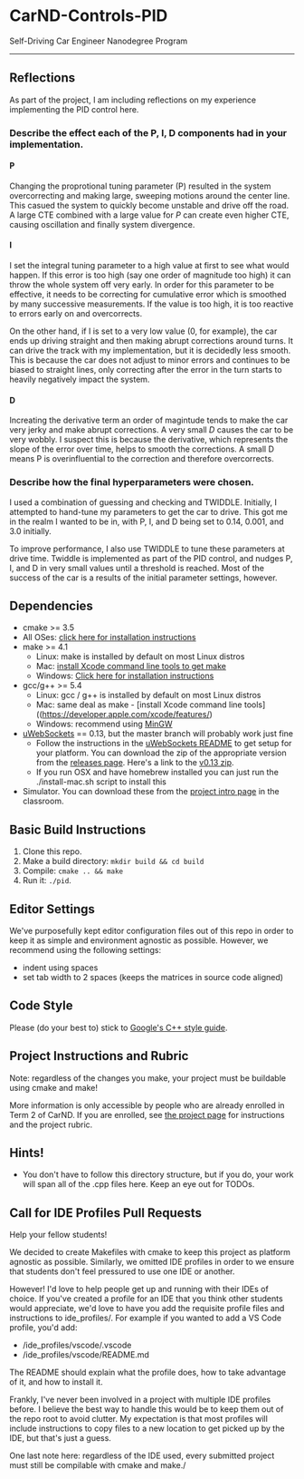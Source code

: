 # CarND-Controls-PID
Self-Driving Car Engineer Nanodegree Program

---

## Reflections
As part of the project, I am including reflections on my experience implementing the PID control here.

### Describe the effect each of the P, I, D components had in your implementation.

#### P
Changing the proprotional tuning parameter (P) resulted in the system overcorrecting and making large, sweeping motions around the center line. This casued the system to quickly become unstable and drive off the road. A large CTE combined with a large value for <i>P</i> can create even higher CTE, causing oscillation and finally system divergence.

#### I
I set the integral tuning parameter to a high value at first to see what would happen. If this error is too high (say one order of magnitude too high) it can throw the whole system off very early. In order for this parameter to be effective, it needs to be correcting for cumulative error which is smoothed by many successive measurements. If the value is too high, it is too reactive to errors early on and overcorrects. 

On the other hand, if I is set to a very low value (0, for example), the car ends up driving straight and then making abrupt corrections around turns. It can drive the track with my implementation, but it is decidedly less smooth. This is because the car does not adjust to minor errors and continues to be biased to straight lines, only correcting after the error in the turn starts to heavily negatively impact the system.

#### D 
Increating the derivative term an order of magintude tends to make the car very jerky and make abrupt corrections. A very small <i>D</i> causes the car to be very wobbly. I suspect this is because the derivative, which represents the slope of the error over time, helps to smooth the corrections. A small D means P is overinfluential to the correction and therefore overcorrects.


### Describe how the final hyperparameters were chosen.
I used a combination of guessing and checking and TWIDDLE. Initially, I attempted to hand-tune my parameters to get the car to drive. This got me in the realm I wanted to be in, with P, I, and D being set to 0.14, 0.001, and 3.0 initially. 

To improve performance, I also use TWIDDLE to tune these parameters at drive time. Twiddle is implemented as part of the PID control, and nudges P, I, and D in very small values until a threshold is reached. Most of the success of the car is a results of the initial parameter settings, however.

## Dependencies

* cmake >= 3.5
 * All OSes: [click here for installation instructions](https://cmake.org/install/)
* make >= 4.1
  * Linux: make is installed by default on most Linux distros
  * Mac: [install Xcode command line tools to get make](https://developer.apple.com/xcode/features/)
  * Windows: [Click here for installation instructions](http://gnuwin32.sourceforge.net/packages/make.htm)
* gcc/g++ >= 5.4
  * Linux: gcc / g++ is installed by default on most Linux distros
  * Mac: same deal as make - [install Xcode command line tools]((https://developer.apple.com/xcode/features/)
  * Windows: recommend using [MinGW](http://www.mingw.org/)
* [uWebSockets](https://github.com/uWebSockets/uWebSockets) == 0.13, but the master branch will probably work just fine
  * Follow the instructions in the [uWebSockets README](https://github.com/uWebSockets/uWebSockets/blob/master/README.md) to get setup for your platform. You can download the zip of the appropriate version from the [releases page](https://github.com/uWebSockets/uWebSockets/releases). Here's a link to the [v0.13 zip](https://github.com/uWebSockets/uWebSockets/archive/v0.13.0.zip).
  * If you run OSX and have homebrew installed you can just run the ./install-mac.sh script to install this
* Simulator. You can download these from the [project intro page](https://github.com/udacity/CarND-PID-Control-Project/releases) in the classroom.

## Basic Build Instructions

1. Clone this repo.
2. Make a build directory: `mkdir build && cd build`
3. Compile: `cmake .. && make`
4. Run it: `./pid`. 

## Editor Settings

We've purposefully kept editor configuration files out of this repo in order to
keep it as simple and environment agnostic as possible. However, we recommend
using the following settings:

* indent using spaces
* set tab width to 2 spaces (keeps the matrices in source code aligned)

## Code Style

Please (do your best to) stick to [Google's C++ style guide](https://google.github.io/styleguide/cppguide.html).

## Project Instructions and Rubric

Note: regardless of the changes you make, your project must be buildable using
cmake and make!

More information is only accessible by people who are already enrolled in Term 2
of CarND. If you are enrolled, see [the project page](https://classroom.udacity.com/nanodegrees/nd013/parts/40f38239-66b6-46ec-ae68-03afd8a601c8/modules/f1820894-8322-4bb3-81aa-b26b3c6dcbaf/lessons/e8235395-22dd-4b87-88e0-d108c5e5bbf4/concepts/6a4d8d42-6a04-4aa6-b284-1697c0fd6562)
for instructions and the project rubric.

## Hints!

* You don't have to follow this directory structure, but if you do, your work
  will span all of the .cpp files here. Keep an eye out for TODOs.

## Call for IDE Profiles Pull Requests

Help your fellow students!

We decided to create Makefiles with cmake to keep this project as platform
agnostic as possible. Similarly, we omitted IDE profiles in order to we ensure
that students don't feel pressured to use one IDE or another.

However! I'd love to help people get up and running with their IDEs of choice.
If you've created a profile for an IDE that you think other students would
appreciate, we'd love to have you add the requisite profile files and
instructions to ide_profiles/. For example if you wanted to add a VS Code
profile, you'd add:

* /ide_profiles/vscode/.vscode
* /ide_profiles/vscode/README.md

The README should explain what the profile does, how to take advantage of it,
and how to install it.

Frankly, I've never been involved in a project with multiple IDE profiles
before. I believe the best way to handle this would be to keep them out of the
repo root to avoid clutter. My expectation is that most profiles will include
instructions to copy files to a new location to get picked up by the IDE, but
that's just a guess.

One last note here: regardless of the IDE used, every submitted project must
still be compilable with cmake and make./
